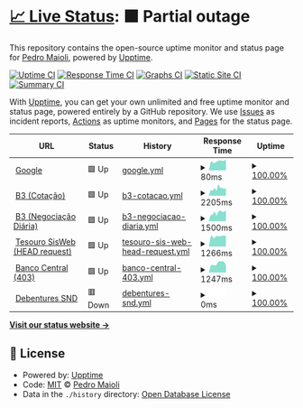 # [📈 Live Status](https://mai0li.github.io/status): <!--live status--> **🟧 Partial outage**

This repository contains the open-source uptime monitor and status page for [Pedro Maioli](https://mai0li.github.io/status), powered by [Upptime](https://github.com/upptime/upptime).

[![Uptime CI](https://github.com/mai0li/status/workflows/Uptime%20CI/badge.svg)](https://github.com/upptime/upptime/actions?query=workflow%3A%22Uptime+CI%22)
[![Response Time CI](https://github.com/mai0li/status/workflows/Response%20Time%20CI/badge.svg)](https://github.com/upptime/upptime/actions?query=workflow%3A%22Response+Time+CI%22)
[![Graphs CI](https://github.com/mai0li/status/workflows/Graphs%20CI/badge.svg)](https://github.com/upptime/upptime/actions?query=workflow%3A%22Graphs+CI%22)
[![Static Site CI](https://github.com/mai0li/status/workflows/Static%20Site%20CI/badge.svg)](https://github.com/upptime/upptime/actions?query=workflow%3A%22Static+Site+CI%22)
[![Summary CI](https://github.com/mai0li/status/workflows/Summary%20CI/badge.svg)](https://github.com/upptime/upptime/actions?query=workflow%3A%22Summary+CI%22)

With [Upptime](https://upptime.js.org), you can get your own unlimited and free uptime monitor and status page, powered entirely by a GitHub repository. We use [Issues](https://github.com/mai0li/status/issues) as incident reports, [Actions](https://github.com/mai0li/status/actions) as uptime monitors, and [Pages](https://mai0li.github.io/status) for the status page.

<!--start: status pages-->
<!-- This summary is generated by Upptime (https://github.com/upptime/upptime) -->
<!-- Do not edit this manually, your changes will be overwritten -->
<!-- prettier-ignore -->
| URL | Status | History | Response Time | Uptime |
| --- | ------ | ------- | ------------- | ------ |
| <img alt="" src="https://favicons.githubusercontent.com/www.google.com" height="13"> [Google](https://www.google.com) | 🟩 Up | [google.yml](https://github.com/mai0li/status/commits/HEAD/history/google.yml) | <details><summary><img alt="Response time graph" src="./graphs/google/response-time-week.png" height="20"> 80ms</summary><br><a href="https://mai0li.github.io/status/history/google"><img alt="Response time 91" src="https://img.shields.io/endpoint?url=https%3A%2F%2Fraw.githubusercontent.com%2Fmai0li%2Fstatus%2FHEAD%2Fapi%2Fgoogle%2Fresponse-time.json"></a><br><a href="https://mai0li.github.io/status/history/google"><img alt="24-hour response time 97" src="https://img.shields.io/endpoint?url=https%3A%2F%2Fraw.githubusercontent.com%2Fmai0li%2Fstatus%2FHEAD%2Fapi%2Fgoogle%2Fresponse-time-day.json"></a><br><a href="https://mai0li.github.io/status/history/google"><img alt="7-day response time 80" src="https://img.shields.io/endpoint?url=https%3A%2F%2Fraw.githubusercontent.com%2Fmai0li%2Fstatus%2FHEAD%2Fapi%2Fgoogle%2Fresponse-time-week.json"></a><br><a href="https://mai0li.github.io/status/history/google"><img alt="30-day response time 86" src="https://img.shields.io/endpoint?url=https%3A%2F%2Fraw.githubusercontent.com%2Fmai0li%2Fstatus%2FHEAD%2Fapi%2Fgoogle%2Fresponse-time-month.json"></a><br><a href="https://mai0li.github.io/status/history/google"><img alt="1-year response time 91" src="https://img.shields.io/endpoint?url=https%3A%2F%2Fraw.githubusercontent.com%2Fmai0li%2Fstatus%2FHEAD%2Fapi%2Fgoogle%2Fresponse-time-year.json"></a></details> | <details><summary><a href="https://mai0li.github.io/status/history/google">100.00%</a></summary><a href="https://mai0li.github.io/status/history/google"><img alt="All-time uptime 100.00%" src="https://img.shields.io/endpoint?url=https%3A%2F%2Fraw.githubusercontent.com%2Fmai0li%2Fstatus%2FHEAD%2Fapi%2Fgoogle%2Fuptime.json"></a><br><a href="https://mai0li.github.io/status/history/google"><img alt="24-hour uptime 100.00%" src="https://img.shields.io/endpoint?url=https%3A%2F%2Fraw.githubusercontent.com%2Fmai0li%2Fstatus%2FHEAD%2Fapi%2Fgoogle%2Fuptime-day.json"></a><br><a href="https://mai0li.github.io/status/history/google"><img alt="7-day uptime 100.00%" src="https://img.shields.io/endpoint?url=https%3A%2F%2Fraw.githubusercontent.com%2Fmai0li%2Fstatus%2FHEAD%2Fapi%2Fgoogle%2Fuptime-week.json"></a><br><a href="https://mai0li.github.io/status/history/google"><img alt="30-day uptime 100.00%" src="https://img.shields.io/endpoint?url=https%3A%2F%2Fraw.githubusercontent.com%2Fmai0li%2Fstatus%2FHEAD%2Fapi%2Fgoogle%2Fuptime-month.json"></a><br><a href="https://mai0li.github.io/status/history/google"><img alt="1-year uptime 100.00%" src="https://img.shields.io/endpoint?url=https%3A%2F%2Fraw.githubusercontent.com%2Fmai0li%2Fstatus%2FHEAD%2Fapi%2Fgoogle%2Fuptime-year.json"></a></details>
| <img alt="" src="https://favicons.githubusercontent.com/www.b3.com.br" height="13"> [B3 (Cotação)](http://www.b3.com.br/pt_br/market-data-e-indices/servicos-de-dados/market-data/cotacoes/) | 🟩 Up | [b3-cotacao.yml](https://github.com/mai0li/status/commits/HEAD/history/b3-cotacao.yml) | <details><summary><img alt="Response time graph" src="./graphs/b3-cotacao/response-time-week.png" height="20"> 2205ms</summary><br><a href="https://mai0li.github.io/status/history/b3-cotacao"><img alt="Response time 1582" src="https://img.shields.io/endpoint?url=https%3A%2F%2Fraw.githubusercontent.com%2Fmai0li%2Fstatus%2FHEAD%2Fapi%2Fb3-cotacao%2Fresponse-time.json"></a><br><a href="https://mai0li.github.io/status/history/b3-cotacao"><img alt="24-hour response time 2388" src="https://img.shields.io/endpoint?url=https%3A%2F%2Fraw.githubusercontent.com%2Fmai0li%2Fstatus%2FHEAD%2Fapi%2Fb3-cotacao%2Fresponse-time-day.json"></a><br><a href="https://mai0li.github.io/status/history/b3-cotacao"><img alt="7-day response time 2205" src="https://img.shields.io/endpoint?url=https%3A%2F%2Fraw.githubusercontent.com%2Fmai0li%2Fstatus%2FHEAD%2Fapi%2Fb3-cotacao%2Fresponse-time-week.json"></a><br><a href="https://mai0li.github.io/status/history/b3-cotacao"><img alt="30-day response time 2238" src="https://img.shields.io/endpoint?url=https%3A%2F%2Fraw.githubusercontent.com%2Fmai0li%2Fstatus%2FHEAD%2Fapi%2Fb3-cotacao%2Fresponse-time-month.json"></a><br><a href="https://mai0li.github.io/status/history/b3-cotacao"><img alt="1-year response time 1582" src="https://img.shields.io/endpoint?url=https%3A%2F%2Fraw.githubusercontent.com%2Fmai0li%2Fstatus%2FHEAD%2Fapi%2Fb3-cotacao%2Fresponse-time-year.json"></a></details> | <details><summary><a href="https://mai0li.github.io/status/history/b3-cotacao">100.00%</a></summary><a href="https://mai0li.github.io/status/history/b3-cotacao"><img alt="All-time uptime 100.00%" src="https://img.shields.io/endpoint?url=https%3A%2F%2Fraw.githubusercontent.com%2Fmai0li%2Fstatus%2FHEAD%2Fapi%2Fb3-cotacao%2Fuptime.json"></a><br><a href="https://mai0li.github.io/status/history/b3-cotacao"><img alt="24-hour uptime 100.00%" src="https://img.shields.io/endpoint?url=https%3A%2F%2Fraw.githubusercontent.com%2Fmai0li%2Fstatus%2FHEAD%2Fapi%2Fb3-cotacao%2Fuptime-day.json"></a><br><a href="https://mai0li.github.io/status/history/b3-cotacao"><img alt="7-day uptime 100.00%" src="https://img.shields.io/endpoint?url=https%3A%2F%2Fraw.githubusercontent.com%2Fmai0li%2Fstatus%2FHEAD%2Fapi%2Fb3-cotacao%2Fuptime-week.json"></a><br><a href="https://mai0li.github.io/status/history/b3-cotacao"><img alt="30-day uptime 100.00%" src="https://img.shields.io/endpoint?url=https%3A%2F%2Fraw.githubusercontent.com%2Fmai0li%2Fstatus%2FHEAD%2Fapi%2Fb3-cotacao%2Fuptime-month.json"></a><br><a href="https://mai0li.github.io/status/history/b3-cotacao"><img alt="1-year uptime 100.00%" src="https://img.shields.io/endpoint?url=https%3A%2F%2Fraw.githubusercontent.com%2Fmai0li%2Fstatus%2FHEAD%2Fapi%2Fb3-cotacao%2Fuptime-year.json"></a></details>
| <img alt="" src="https://favicons.githubusercontent.com/www.b3.com.br" height="13"> [B3 (Negociação Diária)](http://www.b3.com.br/pt_br/market-data-e-indices/servicos-de-dados/market-data/historico/boletins-diarios/pesquisa-por-pregao/pesquisa-por-pregao/) | 🟩 Up | [b3-negociacao-diaria.yml](https://github.com/mai0li/status/commits/HEAD/history/b3-negociacao-diaria.yml) | <details><summary><img alt="Response time graph" src="./graphs/b3-negociacao-diaria/response-time-week.png" height="20"> 1500ms</summary><br><a href="https://mai0li.github.io/status/history/b3-negociacao-diaria"><img alt="Response time 742" src="https://img.shields.io/endpoint?url=https%3A%2F%2Fraw.githubusercontent.com%2Fmai0li%2Fstatus%2FHEAD%2Fapi%2Fb3-negociacao-diaria%2Fresponse-time.json"></a><br><a href="https://mai0li.github.io/status/history/b3-negociacao-diaria"><img alt="24-hour response time 1855" src="https://img.shields.io/endpoint?url=https%3A%2F%2Fraw.githubusercontent.com%2Fmai0li%2Fstatus%2FHEAD%2Fapi%2Fb3-negociacao-diaria%2Fresponse-time-day.json"></a><br><a href="https://mai0li.github.io/status/history/b3-negociacao-diaria"><img alt="7-day response time 1500" src="https://img.shields.io/endpoint?url=https%3A%2F%2Fraw.githubusercontent.com%2Fmai0li%2Fstatus%2FHEAD%2Fapi%2Fb3-negociacao-diaria%2Fresponse-time-week.json"></a><br><a href="https://mai0li.github.io/status/history/b3-negociacao-diaria"><img alt="30-day response time 1602" src="https://img.shields.io/endpoint?url=https%3A%2F%2Fraw.githubusercontent.com%2Fmai0li%2Fstatus%2FHEAD%2Fapi%2Fb3-negociacao-diaria%2Fresponse-time-month.json"></a><br><a href="https://mai0li.github.io/status/history/b3-negociacao-diaria"><img alt="1-year response time 742" src="https://img.shields.io/endpoint?url=https%3A%2F%2Fraw.githubusercontent.com%2Fmai0li%2Fstatus%2FHEAD%2Fapi%2Fb3-negociacao-diaria%2Fresponse-time-year.json"></a></details> | <details><summary><a href="https://mai0li.github.io/status/history/b3-negociacao-diaria">100.00%</a></summary><a href="https://mai0li.github.io/status/history/b3-negociacao-diaria"><img alt="All-time uptime 100.00%" src="https://img.shields.io/endpoint?url=https%3A%2F%2Fraw.githubusercontent.com%2Fmai0li%2Fstatus%2FHEAD%2Fapi%2Fb3-negociacao-diaria%2Fuptime.json"></a><br><a href="https://mai0li.github.io/status/history/b3-negociacao-diaria"><img alt="24-hour uptime 100.00%" src="https://img.shields.io/endpoint?url=https%3A%2F%2Fraw.githubusercontent.com%2Fmai0li%2Fstatus%2FHEAD%2Fapi%2Fb3-negociacao-diaria%2Fuptime-day.json"></a><br><a href="https://mai0li.github.io/status/history/b3-negociacao-diaria"><img alt="7-day uptime 100.00%" src="https://img.shields.io/endpoint?url=https%3A%2F%2Fraw.githubusercontent.com%2Fmai0li%2Fstatus%2FHEAD%2Fapi%2Fb3-negociacao-diaria%2Fuptime-week.json"></a><br><a href="https://mai0li.github.io/status/history/b3-negociacao-diaria"><img alt="30-day uptime 100.00%" src="https://img.shields.io/endpoint?url=https%3A%2F%2Fraw.githubusercontent.com%2Fmai0li%2Fstatus%2FHEAD%2Fapi%2Fb3-negociacao-diaria%2Fuptime-month.json"></a><br><a href="https://mai0li.github.io/status/history/b3-negociacao-diaria"><img alt="1-year uptime 100.00%" src="https://img.shields.io/endpoint?url=https%3A%2F%2Fraw.githubusercontent.com%2Fmai0li%2Fstatus%2FHEAD%2Fapi%2Fb3-negociacao-diaria%2Fuptime-year.json"></a></details>
| <img alt="" src="https://favicons.githubusercontent.com/sisweb.tesouro.gov.br" height="13"> [Tesouro SisWeb (HEAD request)](https://sisweb.tesouro.gov.br/apex/f?p=2501:9::::9:P9_ID_PUBLICACAO:28715) | 🟩 Up | [tesouro-sis-web-head-request.yml](https://github.com/mai0li/status/commits/HEAD/history/tesouro-sis-web-head-request.yml) | <details><summary><img alt="Response time graph" src="./graphs/tesouro-sis-web-head-request/response-time-week.png" height="20"> 1266ms</summary><br><a href="https://mai0li.github.io/status/history/tesouro-sis-web-head-request"><img alt="Response time 1452" src="https://img.shields.io/endpoint?url=https%3A%2F%2Fraw.githubusercontent.com%2Fmai0li%2Fstatus%2FHEAD%2Fapi%2Ftesouro-sis-web-head-request%2Fresponse-time.json"></a><br><a href="https://mai0li.github.io/status/history/tesouro-sis-web-head-request"><img alt="24-hour response time 1283" src="https://img.shields.io/endpoint?url=https%3A%2F%2Fraw.githubusercontent.com%2Fmai0li%2Fstatus%2FHEAD%2Fapi%2Ftesouro-sis-web-head-request%2Fresponse-time-day.json"></a><br><a href="https://mai0li.github.io/status/history/tesouro-sis-web-head-request"><img alt="7-day response time 1266" src="https://img.shields.io/endpoint?url=https%3A%2F%2Fraw.githubusercontent.com%2Fmai0li%2Fstatus%2FHEAD%2Fapi%2Ftesouro-sis-web-head-request%2Fresponse-time-week.json"></a><br><a href="https://mai0li.github.io/status/history/tesouro-sis-web-head-request"><img alt="30-day response time 1139" src="https://img.shields.io/endpoint?url=https%3A%2F%2Fraw.githubusercontent.com%2Fmai0li%2Fstatus%2FHEAD%2Fapi%2Ftesouro-sis-web-head-request%2Fresponse-time-month.json"></a><br><a href="https://mai0li.github.io/status/history/tesouro-sis-web-head-request"><img alt="1-year response time 1452" src="https://img.shields.io/endpoint?url=https%3A%2F%2Fraw.githubusercontent.com%2Fmai0li%2Fstatus%2FHEAD%2Fapi%2Ftesouro-sis-web-head-request%2Fresponse-time-year.json"></a></details> | <details><summary><a href="https://mai0li.github.io/status/history/tesouro-sis-web-head-request">100.00%</a></summary><a href="https://mai0li.github.io/status/history/tesouro-sis-web-head-request"><img alt="All-time uptime 100.00%" src="https://img.shields.io/endpoint?url=https%3A%2F%2Fraw.githubusercontent.com%2Fmai0li%2Fstatus%2FHEAD%2Fapi%2Ftesouro-sis-web-head-request%2Fuptime.json"></a><br><a href="https://mai0li.github.io/status/history/tesouro-sis-web-head-request"><img alt="24-hour uptime 100.00%" src="https://img.shields.io/endpoint?url=https%3A%2F%2Fraw.githubusercontent.com%2Fmai0li%2Fstatus%2FHEAD%2Fapi%2Ftesouro-sis-web-head-request%2Fuptime-day.json"></a><br><a href="https://mai0li.github.io/status/history/tesouro-sis-web-head-request"><img alt="7-day uptime 100.00%" src="https://img.shields.io/endpoint?url=https%3A%2F%2Fraw.githubusercontent.com%2Fmai0li%2Fstatus%2FHEAD%2Fapi%2Ftesouro-sis-web-head-request%2Fuptime-week.json"></a><br><a href="https://mai0li.github.io/status/history/tesouro-sis-web-head-request"><img alt="30-day uptime 100.00%" src="https://img.shields.io/endpoint?url=https%3A%2F%2Fraw.githubusercontent.com%2Fmai0li%2Fstatus%2FHEAD%2Fapi%2Ftesouro-sis-web-head-request%2Fuptime-month.json"></a><br><a href="https://mai0li.github.io/status/history/tesouro-sis-web-head-request"><img alt="1-year uptime 100.00%" src="https://img.shields.io/endpoint?url=https%3A%2F%2Fraw.githubusercontent.com%2Fmai0li%2Fstatus%2FHEAD%2Fapi%2Ftesouro-sis-web-head-request%2Fuptime-year.json"></a></details>
| <img alt="" src="https://favicons.githubusercontent.com/www4.bcb.gov.br" height="13"> [Banco Central (403)](https://www4.bcb.gov.br/pom/demab/negociacoes/) | 🟩 Up | [banco-central-403.yml](https://github.com/mai0li/status/commits/HEAD/history/banco-central-403.yml) | <details><summary><img alt="Response time graph" src="./graphs/banco-central-403/response-time-week.png" height="20"> 1247ms</summary><br><a href="https://mai0li.github.io/status/history/banco-central-403"><img alt="Response time 1027" src="https://img.shields.io/endpoint?url=https%3A%2F%2Fraw.githubusercontent.com%2Fmai0li%2Fstatus%2FHEAD%2Fapi%2Fbanco-central-403%2Fresponse-time.json"></a><br><a href="https://mai0li.github.io/status/history/banco-central-403"><img alt="24-hour response time 1042" src="https://img.shields.io/endpoint?url=https%3A%2F%2Fraw.githubusercontent.com%2Fmai0li%2Fstatus%2FHEAD%2Fapi%2Fbanco-central-403%2Fresponse-time-day.json"></a><br><a href="https://mai0li.github.io/status/history/banco-central-403"><img alt="7-day response time 1247" src="https://img.shields.io/endpoint?url=https%3A%2F%2Fraw.githubusercontent.com%2Fmai0li%2Fstatus%2FHEAD%2Fapi%2Fbanco-central-403%2Fresponse-time-week.json"></a><br><a href="https://mai0li.github.io/status/history/banco-central-403"><img alt="30-day response time 1023" src="https://img.shields.io/endpoint?url=https%3A%2F%2Fraw.githubusercontent.com%2Fmai0li%2Fstatus%2FHEAD%2Fapi%2Fbanco-central-403%2Fresponse-time-month.json"></a><br><a href="https://mai0li.github.io/status/history/banco-central-403"><img alt="1-year response time 1027" src="https://img.shields.io/endpoint?url=https%3A%2F%2Fraw.githubusercontent.com%2Fmai0li%2Fstatus%2FHEAD%2Fapi%2Fbanco-central-403%2Fresponse-time-year.json"></a></details> | <details><summary><a href="https://mai0li.github.io/status/history/banco-central-403">100.00%</a></summary><a href="https://mai0li.github.io/status/history/banco-central-403"><img alt="All-time uptime 100.00%" src="https://img.shields.io/endpoint?url=https%3A%2F%2Fraw.githubusercontent.com%2Fmai0li%2Fstatus%2FHEAD%2Fapi%2Fbanco-central-403%2Fuptime.json"></a><br><a href="https://mai0li.github.io/status/history/banco-central-403"><img alt="24-hour uptime 100.00%" src="https://img.shields.io/endpoint?url=https%3A%2F%2Fraw.githubusercontent.com%2Fmai0li%2Fstatus%2FHEAD%2Fapi%2Fbanco-central-403%2Fuptime-day.json"></a><br><a href="https://mai0li.github.io/status/history/banco-central-403"><img alt="7-day uptime 100.00%" src="https://img.shields.io/endpoint?url=https%3A%2F%2Fraw.githubusercontent.com%2Fmai0li%2Fstatus%2FHEAD%2Fapi%2Fbanco-central-403%2Fuptime-week.json"></a><br><a href="https://mai0li.github.io/status/history/banco-central-403"><img alt="30-day uptime 100.00%" src="https://img.shields.io/endpoint?url=https%3A%2F%2Fraw.githubusercontent.com%2Fmai0li%2Fstatus%2FHEAD%2Fapi%2Fbanco-central-403%2Fuptime-month.json"></a><br><a href="https://mai0li.github.io/status/history/banco-central-403"><img alt="1-year uptime 100.00%" src="https://img.shields.io/endpoint?url=https%3A%2F%2Fraw.githubusercontent.com%2Fmai0li%2Fstatus%2FHEAD%2Fapi%2Fbanco-central-403%2Fuptime-year.json"></a></details>
| <img alt="" src="https://favicons.githubusercontent.com/www.debentures.com.br" height="13"> [Debentures SND](http://www.debentures.com.br/exploreosnd/consultaadados/eventosfinanceiros/pudeeventos_r.asp) | 🟥 Down | [debentures-snd.yml](https://github.com/mai0li/status/commits/HEAD/history/debentures-snd.yml) | <details><summary><img alt="Response time graph" src="./graphs/debentures-snd/response-time-week.png" height="20"> 0ms</summary><br><a href="https://mai0li.github.io/status/history/debentures-snd"><img alt="Response time 0" src="https://img.shields.io/endpoint?url=https%3A%2F%2Fraw.githubusercontent.com%2Fmai0li%2Fstatus%2FHEAD%2Fapi%2Fdebentures-snd%2Fresponse-time.json"></a><br><a href="https://mai0li.github.io/status/history/debentures-snd"><img alt="24-hour response time 0" src="https://img.shields.io/endpoint?url=https%3A%2F%2Fraw.githubusercontent.com%2Fmai0li%2Fstatus%2FHEAD%2Fapi%2Fdebentures-snd%2Fresponse-time-day.json"></a><br><a href="https://mai0li.github.io/status/history/debentures-snd"><img alt="7-day response time 0" src="https://img.shields.io/endpoint?url=https%3A%2F%2Fraw.githubusercontent.com%2Fmai0li%2Fstatus%2FHEAD%2Fapi%2Fdebentures-snd%2Fresponse-time-week.json"></a><br><a href="https://mai0li.github.io/status/history/debentures-snd"><img alt="30-day response time 0" src="https://img.shields.io/endpoint?url=https%3A%2F%2Fraw.githubusercontent.com%2Fmai0li%2Fstatus%2FHEAD%2Fapi%2Fdebentures-snd%2Fresponse-time-month.json"></a><br><a href="https://mai0li.github.io/status/history/debentures-snd"><img alt="1-year response time 0" src="https://img.shields.io/endpoint?url=https%3A%2F%2Fraw.githubusercontent.com%2Fmai0li%2Fstatus%2FHEAD%2Fapi%2Fdebentures-snd%2Fresponse-time-year.json"></a></details> | <details><summary><a href="https://mai0li.github.io/status/history/debentures-snd">100.00%</a></summary><a href="https://mai0li.github.io/status/history/debentures-snd"><img alt="All-time uptime 100.00%" src="https://img.shields.io/endpoint?url=https%3A%2F%2Fraw.githubusercontent.com%2Fmai0li%2Fstatus%2FHEAD%2Fapi%2Fdebentures-snd%2Fuptime.json"></a><br><a href="https://mai0li.github.io/status/history/debentures-snd"><img alt="24-hour uptime 100.00%" src="https://img.shields.io/endpoint?url=https%3A%2F%2Fraw.githubusercontent.com%2Fmai0li%2Fstatus%2FHEAD%2Fapi%2Fdebentures-snd%2Fuptime-day.json"></a><br><a href="https://mai0li.github.io/status/history/debentures-snd"><img alt="7-day uptime 100.00%" src="https://img.shields.io/endpoint?url=https%3A%2F%2Fraw.githubusercontent.com%2Fmai0li%2Fstatus%2FHEAD%2Fapi%2Fdebentures-snd%2Fuptime-week.json"></a><br><a href="https://mai0li.github.io/status/history/debentures-snd"><img alt="30-day uptime 100.00%" src="https://img.shields.io/endpoint?url=https%3A%2F%2Fraw.githubusercontent.com%2Fmai0li%2Fstatus%2FHEAD%2Fapi%2Fdebentures-snd%2Fuptime-month.json"></a><br><a href="https://mai0li.github.io/status/history/debentures-snd"><img alt="1-year uptime 100.00%" src="https://img.shields.io/endpoint?url=https%3A%2F%2Fraw.githubusercontent.com%2Fmai0li%2Fstatus%2FHEAD%2Fapi%2Fdebentures-snd%2Fuptime-year.json"></a></details>

<!--end: status pages-->

[**Visit our status website →**](https://mai0li.github.io/status)

## 📄 License

- Powered by: [Upptime](https://github.com/upptime/upptime)
- Code: [MIT](./LICENSE) © [Pedro Maioli](https://mai0li.github.io/status)
- Data in the `./history` directory: [Open Database License](https://opendatacommons.org/licenses/odbl/1-0/)

